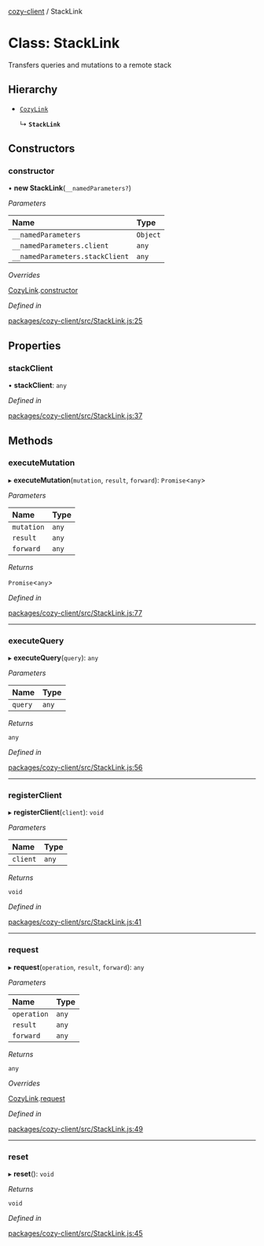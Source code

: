 [cozy-client](../README.md) / StackLink

# Class: StackLink

Transfers queries and mutations to a remote stack

## Hierarchy

*   [`CozyLink`](cozylink.md)

    ↳ **`StackLink`**

## Constructors

### constructor

• **new StackLink**(`__namedParameters?`)

*Parameters*

| Name | Type |
| :------ | :------ |
| `__namedParameters` | `Object` |
| `__namedParameters.client` | `any` |
| `__namedParameters.stackClient` | `any` |

*Overrides*

[CozyLink](cozylink.md).[constructor](cozylink.md#constructor)

*Defined in*

[packages/cozy-client/src/StackLink.js:25](https://github.com/cozy/cozy-client/blob/master/packages/cozy-client/src/StackLink.js#L25)

## Properties

### stackClient

• **stackClient**: `any`

*Defined in*

[packages/cozy-client/src/StackLink.js:37](https://github.com/cozy/cozy-client/blob/master/packages/cozy-client/src/StackLink.js#L37)

## Methods

### executeMutation

▸ **executeMutation**(`mutation`, `result`, `forward`): `Promise`<`any`>

*Parameters*

| Name | Type |
| :------ | :------ |
| `mutation` | `any` |
| `result` | `any` |
| `forward` | `any` |

*Returns*

`Promise`<`any`>

*Defined in*

[packages/cozy-client/src/StackLink.js:77](https://github.com/cozy/cozy-client/blob/master/packages/cozy-client/src/StackLink.js#L77)

***

### executeQuery

▸ **executeQuery**(`query`): `any`

*Parameters*

| Name | Type |
| :------ | :------ |
| `query` | `any` |

*Returns*

`any`

*Defined in*

[packages/cozy-client/src/StackLink.js:56](https://github.com/cozy/cozy-client/blob/master/packages/cozy-client/src/StackLink.js#L56)

***

### registerClient

▸ **registerClient**(`client`): `void`

*Parameters*

| Name | Type |
| :------ | :------ |
| `client` | `any` |

*Returns*

`void`

*Defined in*

[packages/cozy-client/src/StackLink.js:41](https://github.com/cozy/cozy-client/blob/master/packages/cozy-client/src/StackLink.js#L41)

***

### request

▸ **request**(`operation`, `result`, `forward`): `any`

*Parameters*

| Name | Type |
| :------ | :------ |
| `operation` | `any` |
| `result` | `any` |
| `forward` | `any` |

*Returns*

`any`

*Overrides*

[CozyLink](cozylink.md).[request](cozylink.md#request)

*Defined in*

[packages/cozy-client/src/StackLink.js:49](https://github.com/cozy/cozy-client/blob/master/packages/cozy-client/src/StackLink.js#L49)

***

### reset

▸ **reset**(): `void`

*Returns*

`void`

*Defined in*

[packages/cozy-client/src/StackLink.js:45](https://github.com/cozy/cozy-client/blob/master/packages/cozy-client/src/StackLink.js#L45)
